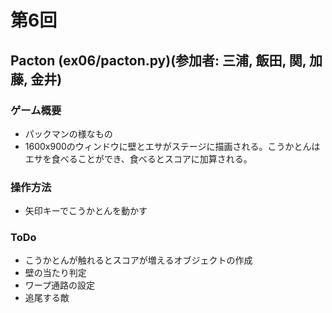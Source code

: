 # 第6回
## Pacton (ex06/pacton.py)(参加者: 三浦, 飯田, 関, 加藤, 金井)
### ゲーム概要
- パックマンの様なもの
- 1600x900のウィンドウに壁とエサがステージに描画される。こうかとんはエサを食べることができ、食べるとスコアに加算される。

### 操作方法
- 矢印キーでこうかとんを動かす

### ToDo
- こうかとんが触れるとスコアが増えるオブジェクトの作成
- 壁の当たり判定
- ワープ通路の設定
- 追尾する敵
